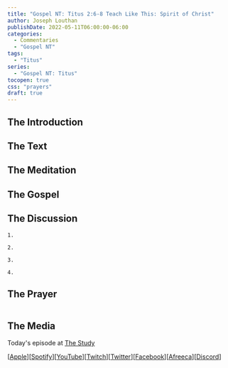 ```yaml
---
title: "Gospel NT: Titus 2:6-8 Teach Like This: Spirit of Christ"
author: Joseph Louthan
publishDate: 2022-05-11T06:00:00-06:00
categories:
  - Commentaries
  - "Gospel NT"
tags:
  - "Titus"
series:
  - "Gospel NT: Titus"
tocopen: true
css: "prayers"
draft: true
---
```

## The Introduction

<div style="page-break-after: always;"></div>

## The Text

<div style="page-break-after: always;"></div>

## The Meditation


## The Gospel


## The Discussion

```text
1. 
```

```text
2. 
```

```text
3. 
```

```text
4. 
```

## The Prayer

<div style='font-variant: small-caps;'>

</div>

```text

```

## The Media

Today's episode at [The Study](http://study.theologic.us/podcast/)

\[[Apple](https://podcasts.apple.com/us/podcast/the-study/id1557102127)\]\[[Spotify](https://open.spotify.com/show/0Xs5qsNvWePyRqcmtOTPkR)\]\[[YouTube](http://youtube.theologic.us)\]\[[Twitch](http://twitch.theologic.us)\]\[[Twitter](https://twitter.com/theologic_us)\]\[[Facebook](https://www.facebook.com/groups/462231051477464)\]\[[Afreeca](https://bj.afreecatv.com/theologicus)\]\[[Discord](http://discord.theologic.us)\]

